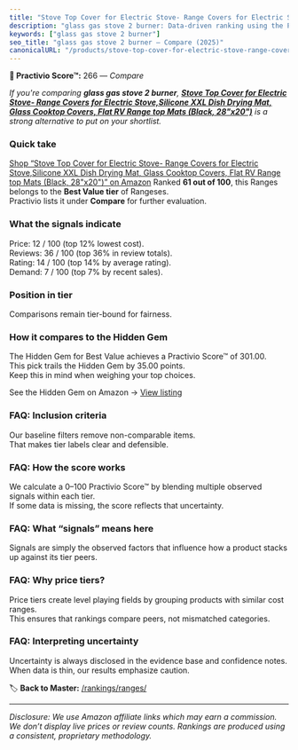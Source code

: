 ```yaml
---
title: "Stove Top Cover for Electric Stove- Range Covers for Electric Stove,Silicone XXL Dish Drying Mat, Glass Cooktop Covers, Flat RV Range top Mats (Black, 28\"x20\")"
description: "glass gas stove 2 burner: Data-driven ranking using the Practivio Score™. Positioned by quality, value, demand, findability, momentum."
keywords: ["glass gas stove 2 burner"]
seo_title: "glass gas stove 2 burner — Compare (2025)"
canonicalURL: "/products/stove-top-cover-for-electric-stove-range-covers-for-electric-stovesilicone-xxl-dish-drying-mat-glass-cooktop-covers-flat-rv-range-top-mats-black-28x20-B0DR8QVGM9/"
---
```


**🛒 Practivio Score™:** 266 — _Compare_


*If you're comparing **glass gas stove 2 burner**, **[Stove Top Cover for Electric Stove- Range Covers for Electric Stove,Silicone XXL Dish Drying Mat, Glass Cooktop Covers, Flat RV Range top Mats (Black, 28"x20")](https://www.amazon.com/dp/B0DR8QVGM9?tag=practivio-20)** is a strong alternative to put on your shortlist.*
### Quick take
[Shop “Stove Top Cover for Electric Stove- Range Covers for Electric Stove,Silicone XXL Dish Drying Mat, Glass Cooktop Covers, Flat RV Range top Mats (Black, 28"x20")” on Amazon](https://www.amazon.com/dp/B0DR8QVGM9?tag=practivio-20)
Ranked **61 out of 100**, this Ranges belongs to the **Best Value tier** of Rangeses.  
Practivio lists it under **Compare** for further evaluation.

### What the signals indicate
Price: 12 / 100 (top 12% lowest cost).  
Reviews: 36 / 100 (top 36% in review totals).  
Rating: 14 / 100 (top 14% by average rating).  
Demand: 7 / 100 (top 7% by recent sales).

### Position in tier
Comparisons remain tier-bound for fairness.

### How it compares to the Hidden Gem
The Hidden Gem for Best Value achieves a Practivio Score™ of 301.00.  
This pick trails the Hidden Gem by 35.00 points.  
Keep this in mind when weighing your top choices.  

See the Hidden Gem on Amazon → [View listing](https://www.amazon.com/dp/B01MT0UL8N?tag=practivio-20)

### FAQ: Inclusion criteria
Our baseline filters remove non-comparable items.  
That makes tier labels clear and defensible.

### FAQ: How the score works
We calculate a 0–100 Practivio Score™ by blending multiple observed signals within each tier.  
If some data is missing, the score reflects that uncertainty.

### FAQ: What “signals” means here
Signals are simply the observed factors that influence how a product stacks up against its tier peers.

### FAQ: Why price tiers?
Price tiers create level playing fields by grouping products with similar cost ranges.  
This ensures that rankings compare peers, not mismatched categories.

### FAQ: Interpreting uncertainty
Uncertainty is always disclosed in the evidence base and confidence notes.  
When data is thin, our results emphasize caution.

<!-- Missing template for Compare/CompareWithinPriceClass -->


🏷️ **Back to Master:** [/rankings/ranges/](/rankings/ranges/)

---
_Disclosure: We use Amazon affiliate links which may earn a commission. We don’t display live prices or review counts. Rankings are produced using a consistent, proprietary methodology._
